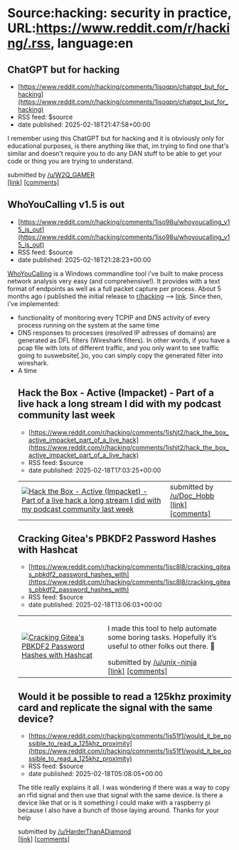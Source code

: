 # Source:hacking: security in practice, URL:https://www.reddit.com/r/hacking/.rss, language:en

## ChatGPT but for hacking
 - [https://www.reddit.com/r/hacking/comments/1isoqpn/chatgpt_but_for_hacking](https://www.reddit.com/r/hacking/comments/1isoqpn/chatgpt_but_for_hacking)
 - RSS feed: $source
 - date published: 2025-02-18T21:47:58+00:00

<!-- SC_OFF --><div class="md"><p>I remember using this ChatGPT but for hacking and it is obviously only for educational purposes, is there anything like that, im trying to find one that&#39;s similar and doesn&#39;t require you to do any DAN stuff to be able to get your code or thing you are trying to understand.</p> </div><!-- SC_ON --> &#32; submitted by &#32; <a href="https://www.reddit.com/user/W2Q_GAMER"> /u/W2Q_GAMER </a> <br/> <span><a href="https://www.reddit.com/r/hacking/comments/1isoqpn/chatgpt_but_for_hacking/">[link]</a></span> &#32; <span><a href="https://www.reddit.com/r/hacking/comments/1isoqpn/chatgpt_but_for_hacking/">[comments]</a></span>

## WhoYouCalling v1.5 is out
 - [https://www.reddit.com/r/hacking/comments/1iso98u/whoyoucalling_v15_is_out](https://www.reddit.com/r/hacking/comments/1iso98u/whoyoucalling_v15_is_out)
 - RSS feed: $source
 - date published: 2025-02-18T21:28:23+00:00

<!-- SC_OFF --><div class="md"><p><a href="https://github.com/H4NM/WhoYouCalling">WhoYouCalling</a> is a Windows commandline tool i&#39;ve built to make process network analysis very easy (and comprehensive!). It provides with a text format of endpoints as well as a full packet capture per process. About 5 months ago i published the initial release to <a href="/r/hacking">r/hacking</a> --&gt; <a href="https://www.reddit.com/r/hacking/comments/1ftvbjz/whoyoucalling_a_tool_to_get_a_pcap_per_process/">link</a>. Since then, i&#39;ve implemented: </p> <ul> <li>functionality of monitoring every TCPIP and DNS activity of every process running on the system at the same time</li> <li>DNS responses to processes (resolved IP adresses of domains) are generated as DFL filters (Wireshark filters). In other words, if you have a pcap file with lots of different traffic, and you only want to see traffic going to suswebsite[.]io, you can simply copy the generated filter into wireshark.</li> <li>A time

## Hack the Box - Active (Impacket) - Part of a live hack a long stream I did with my podcast community last week
 - [https://www.reddit.com/r/hacking/comments/1ishjt2/hack_the_box_active_impacket_part_of_a_live_hack](https://www.reddit.com/r/hacking/comments/1ishjt2/hack_the_box_active_impacket_part_of_a_live_hack)
 - RSS feed: $source
 - date published: 2025-02-18T17:03:25+00:00

<table> <tr><td> <a href="https://www.reddit.com/r/hacking/comments/1ishjt2/hack_the_box_active_impacket_part_of_a_live_hack/"> <img src="https://external-preview.redd.it/gwMwWB-RzWTdOmvzXCE2ODZlXeu1-ixeSZcReP5x0EY.jpg?width=320&amp;crop=smart&amp;auto=webp&amp;s=84ce118933c3df31c06461bc1846feda3219a59f" alt="Hack the Box - Active (Impacket) - Part of a live hack a long stream I did with my podcast community last week" title="Hack the Box - Active (Impacket) - Part of a live hack a long stream I did with my podcast community last week" /> </a> </td><td> &#32; submitted by &#32; <a href="https://www.reddit.com/user/Doc_Hobb"> /u/Doc_Hobb </a> <br/> <span><a href="https://youtu.be/KpiPaDUuQhY">[link]</a></span> &#32; <span><a href="https://www.reddit.com/r/hacking/comments/1ishjt2/hack_the_box_active_impacket_part_of_a_live_hack/">[comments]</a></span> </td></tr></table>

## Cracking Gitea's PBKDF2 Password Hashes with Hashcat
 - [https://www.reddit.com/r/hacking/comments/1isc8l8/cracking_giteas_pbkdf2_password_hashes_with](https://www.reddit.com/r/hacking/comments/1isc8l8/cracking_giteas_pbkdf2_password_hashes_with)
 - RSS feed: $source
 - date published: 2025-02-18T13:06:03+00:00

<table> <tr><td> <a href="https://www.reddit.com/r/hacking/comments/1isc8l8/cracking_giteas_pbkdf2_password_hashes_with/"> <img src="https://external-preview.redd.it/Npg7hpVi1T1dXpHm6FLS1aXFSnGtn-vHqwyZPeQ0pto.jpg?width=320&amp;crop=smart&amp;auto=webp&amp;s=dfee8d410b15b707198325a314de5cff26411285" alt="Cracking Gitea's PBKDF2 Password Hashes with Hashcat" title="Cracking Gitea's PBKDF2 Password Hashes with Hashcat" /> </a> </td><td> <!-- SC_OFF --><div class="md"><p>I made this tool to help automate some boring tasks. Hopefully it’s useful to other folks out there. 🙂</p> </div><!-- SC_ON --> &#32; submitted by &#32; <a href="https://www.reddit.com/user/unix-ninja"> /u/unix-ninja </a> <br/> <span><a href="https://www.unix-ninja.com/p/cracking_giteas_pbkdf2_password_hashes">[link]</a></span> &#32; <span><a href="https://www.reddit.com/r/hacking/comments/1isc8l8/cracking_giteas_pbkdf2_password_hashes_with/">[comments]</a></span> </td></tr></table>

## Would it be possible to read a 125khz proximity card and replicate the signal with the same device?
 - [https://www.reddit.com/r/hacking/comments/1is51f1/would_it_be_possible_to_read_a_125khz_proximity](https://www.reddit.com/r/hacking/comments/1is51f1/would_it_be_possible_to_read_a_125khz_proximity)
 - RSS feed: $source
 - date published: 2025-02-18T05:08:05+00:00

<!-- SC_OFF --><div class="md"><p>The title really explains it all. I was wondering if there was a way to copy an rfid signal and then use that signal with the same device. Is there a device like that or is it something I could make with a raspberry pi because I also have a bunch of those laying around. Thanks for your help</p> </div><!-- SC_ON --> &#32; submitted by &#32; <a href="https://www.reddit.com/user/HarderThanADiamond"> /u/HarderThanADiamond </a> <br/> <span><a href="https://www.reddit.com/r/hacking/comments/1is51f1/would_it_be_possible_to_read_a_125khz_proximity/">[link]</a></span> &#32; <span><a href="https://www.reddit.com/r/hacking/comments/1is51f1/would_it_be_possible_to_read_a_125khz_proximity/">[comments]</a></span>

